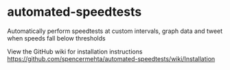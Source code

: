 # automated-speedtests
Automatically perform speedtests at custom intervals, graph data and tweet when speeds fall below thresholds

View the GitHub wiki for installation instructions
https://github.com/spencermehta/automated-speedtests/wiki/Installation
